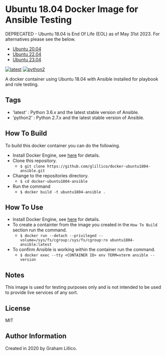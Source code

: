 # Ubuntu 18.04 Docker Image for Ansible Testing

DEPRECATED - Ubuntu 18.04 is End Of Life (EOL) as of May 31st 2023. For alternatives please see the below.

  - [Ubuntu 20.04](https://github.com/glillico/docker-ubuntu2004-ansible)
  - [Ubuntu 22.04](https://github.com/glillico/docker-ubuntu2204-ansible)
  - [Ubuntu 23.04](https://github.com/glillico/docker-ubuntu2304-ansible)

[![latest](https://github.com/glillico/docker-ubuntu1804-ansible/workflows/latest/badge.svg)](https://github.com/glillico/docker-ubuntu1804-ansible/actions?query=workflow%3Alatest) [![python2](https://github.com/glillico/docker-ubuntu1804-ansible/workflows/python2/badge.svg)](https://github.com/glillico/docker-ubuntu1804-ansible/actions?query=workflow%3Apython2)

A docker container using Ubuntu 18.04 with Ansible installed for playbook and role testing.

## Tags

  - 'latest'  : Python 3.6.x and the latest stable version of Ansible.
  - 'python2' : Python 2.7.x and the latest stable version of Ansible.

## How To Build

To build this docker container you can do the following.

  - Install Docker Engine, see [here](https://docs.docker.com/engine/install/) for details.
  - Clone this repository.
    - `$ git clone https://github.com/glillico/docker-ubuntu1804-ansible.git`
  - Change to the repositories directory.
    - `$ cd docker-ubuntu1804-ansible`
  - Run the command
    - `$ docker build -t ubuntu1804-ansible .`

## How To Use

  - Install Docker Engine, see [here](https://docs.docker.com/engine/install/) for details.
  - To create a containter from the image you created in the `How To Build` section run the command.
    - `$ docker run --detach --privileged --volume=/sys/fs/cgroup:/sys/fs/cgroup:ro ubuntu1804-ansible:latest`
  - To confirm Ansible is working within the container run the command.
    - `$ docker exec --tty <CONTAINER ID> env TERM=xterm ansible --version`

## Notes

This image is used for testing purposes only and is not intended to be used to provide live services of any sort.

## License

MIT

## Author Information

Created in 2020 by Graham Lillico.

